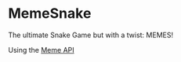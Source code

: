 # MemeSnake
 The ultimate Snake Game but with a twist: MEMES!

Using the [Meme API](https://github.com/R3l3ntl3ss/Meme_Api)
